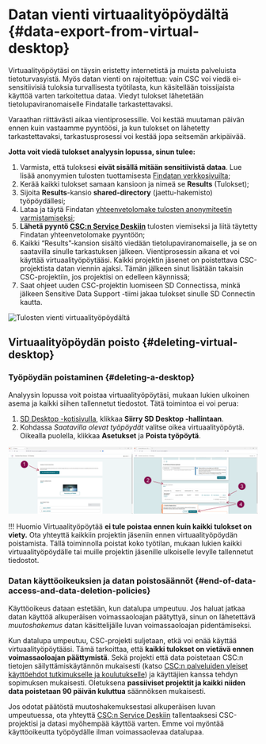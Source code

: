 
# Datan vienti virtuaalityöpöydältä {#data-export-from-virtual-desktop}

Virtuaalityöpöytäsi on täysin eristetty internetistä ja muista palveluista tietoturvasyistä. Myös datan vienti on rajoitettua: vain CSC voi viedä ei-sensitiivisiä tuloksia turvallisesta työtilasta, kun käsitellään toissijaista käyttöä varten tarkoitettua dataa. Viedyt tulokset lähetetään tietolupaviranomaiselle Findatalle tarkastettavaksi.

Varaathan riittävästi aikaa vientiprosessille. Voi kestää muutaman päivän ennen kuin vastaamme pyyntöösi, ja kun tulokset on lähetetty tarkastettavaksi, tarkastusprosessi voi kestää jopa seitsemän arkipäivää.

**Jotta voit viedä tulokset analyysin lopussa, sinun tulee:**

1. Varmista, että tuloksesi **eivät sisällä mitään sensitiivistä dataa**. Lue lisää anonyymien tulosten tuottamisesta [Findatan verkkosivuilta](https://findata.fi/palvelut-ja-ohjeet/anonyymien-tulosten-tuottaminen/);
2. Kerää kaikki tulokset samaan kansioon ja nimeä se **Results** (Tulokset);
3. Sijoita **Results**-kansio **shared-directory** (jaettu-hakemisto) työpöydällesi;
4. Lataa ja täytä Findatan [yhteenvetolomake tulosten anonymiteetin varmistamiseksi](https://findata.fi/yhteenvetolomake-tulosten-anonymiteetin-varmistamiseksi);
5. **Lähetä pyyntö [CSC:n Service Deskiin](../../support/contact.md)** tulosten viemiseksi ja liitä täytetty Findatan yhteenvetolomake pyyntöön;
6. Kaikki “Results”-kansion sisältö viedään tietolupaviranomaiselle, ja se on saatavilla sinulle tarkastuksen jälkeen. Vientiprosessin aikana et voi käyttää virtuaalityöpöytääsi. Kaikki projektin jäsenet on poistettava CSC-projektista datan viennin ajaksi. Tämän jälkeen sinut lisätään takaisin CSC-projektiin, jos projektisi on edelleen käynnissä;
7. Saat ohjeet uuden CSC-projektin luomiseen SD Connectissa, minkä jälkeen Sensitive Data Support -tiimi jakaa tulokset sinulle SD Connectin kautta.

![Tulosten vienti virtuaalityöpöydältä](https://a3s.fi/docs-files/sensitive-data/SD_Desktop/Exporting_secondary_use_data.png)

## Virtuaalityöpöydän poisto {#deleting-virtual-desktop}

### Työpöydän poistaminen {#deleting-a-desktop}

Analyysin lopussa voit poistaa virtuaalityöpöytäsi, mukaan lukien ulkoinen asema ja kaikki siihen tallennetut tiedostot. Tätä toimintoa ei voi perua:

1. [SD Desktop -kotisivulla](https://sd-desktop.csc.fi), klikkaa **Siirry SD Desktop -hallintaan**.
2. Kohdassa *Saatavilla olevat työpöydät* valitse oikea virtuaalityöpöytä. Oikealla puolella, klikkaa **Asetukset** ja **Poista työpöytä**.

[![Työpöydän poisto](images/desktop/desktop-deleting.png)](images/desktop/desktop-deleting.png)

!!! Huomio
    Virtuaalityöpöytää **ei tule poistaa ennen kuin kaikki tulokset on viety.** Ota yhteyttä kaikkiin projektin jäseniin ennen virtuaalityöpöydän poistamista. Tällä toiminnolla poistat koko työtilan, mukaan lukien kaikki virtuaalityöpöydälle tai muille projektin jäsenille ulkoiselle levylle tallennetut tiedostot.

### Datan käyttöoikeuksien ja datan poistosäännöt {#end-of-data-access-and-data-deletion-policies}

Käyttöoikeus dataan estetään, kun datalupa umpeutuu. Jos haluat jatkaa datan käyttöä alkuperäisen voimassaoloajan päätyttyä, sinun on lähetettävä *muutoshakemus* datan käsittelijälle luvan voimassaoloajan pidentämiseksi.

Kun datalupa umpeutuu, CSC-projekti suljetaan, etkä voi enää käyttää virtuaalityöpöytääsi. Tämä tarkoittaa, että **kaikki tulokset on vietävä ennen voimassaoloajan päättymistä**. Sekä projekti että data poistetaan CSC:n tietojen säilyttämiskäytännön mukaisesti (katso [CSC:n palveluiden yleiset käyttöehdot tutkimukselle ja koulutukselle](https://research.csc.fi/yleiset-kayttoehdot)) ja käyttäjien kanssa tehdyn sopimuksen mukaisesti. Oletuksena **passiiviset projektit ja kaikki niiden data poistetaan 90 päivän kuluttua** säännöksen mukaisesti.

Jos odotat päätöstä muutoshakemuksestasi alkuperäisen luvan umpeutuessa, ota yhteyttä [CSC:n Service Deskiin](../../support/contact.md) tallentaaksesi CSC-projektisi ja datasi myöhempää käyttöä varten. Emme voi myöntää käyttöoikeutta työpöydälle ilman voimassaolevaa datalupaa.

